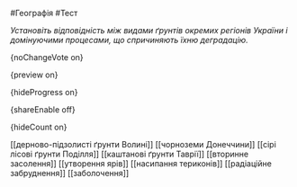 #Географія #Тест

*Установіть відповідність між видами ґрунтів окремих регіонів України і домінуючими процесами, що спричиняють їхню деградацію.*

{noChangeVote on}

{preview on}

{hideProgress on}

{shareEnable off}

{hideCount on}

[[дерново-підзолисті ґрунти Волині]]
[[чорноземи Донеччини]]
[[сірі лісові ґрунти Поділля]]
[[каштанові ґрунти Таврії]]
[[вторинне засолення]]
[[утворення ярів]]
[[насипання териконів]]
[[радіаційне забруднення]]
[[заболочення]]
